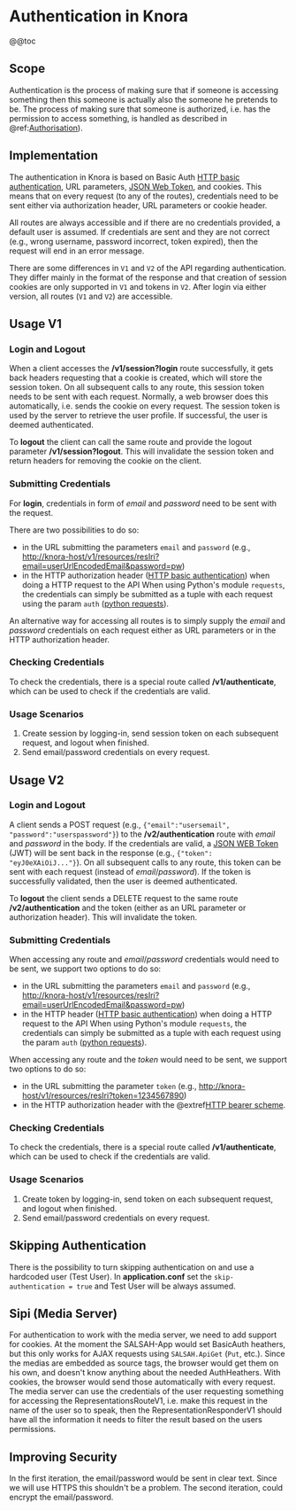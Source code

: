 <!---
Copyright © 2015-2018 the contributors (see Contributors.md).

This file is part of Knora.

Knora is free software: you can redistribute it and/or modify
it under the terms of the GNU Affero General Public License as published
by the Free Software Foundation, either version 3 of the License, or
(at your option) any later version.

Knora is distributed in the hope that it will be useful,
but WITHOUT ANY WARRANTY; without even the implied warranty of
MERCHANTABILITY or FITNESS FOR A PARTICULAR PURPOSE.  See the
GNU Affero General Public License for more details.

You should have received a copy of the GNU Affero General Public
License along with Knora.  If not, see <http://www.gnu.org/licenses/>.
-->

# Authentication in Knora

@@toc

## Scope

Authentication is the process of making sure that if someone is
accessing something then this someone is actually also the someone he
pretends to be. The process of making sure that someone is authorized,
i.e. has the permission to access something, is handled as described in
@ref:[Authorisation](../../02-knora-ontologies/knora-base.md#authorisation)).

## Implementation

The authentication in Knora is based on Basic Auth [HTTP basic
authentication](https://en.wikipedia.org/wiki/Basic_access_authentication),
URL parameters, [JSON Web Token](https://jwt.io), and cookies. This means
that on every request (to any of the routes), credentials need to be
sent either via authorization header, URL parameters or cookie header.

All routes are always accessible and if there are no credentials
provided, a default user is assumed. If credentials are sent and they
are not correct (e.g., wrong username, password incorrect, token
expired), then the request will end in an error message.

There are some differences in `V1` and `V2` of the API regarding
authentication. They differ mainly in the format of the response and
that creation of session cookies are only supported in `V1` and tokens
in `V2`. After login via either version, all routes (`V1` and `V2`) are
accessible.

## Usage V1

### Login and Logout

When a client accesses the **/v1/session?login** route successfully, it
gets back headers requesting that a cookie is created, which will store
the session token. On all subsequent calls to any route, this session
token needs to be sent with each request. Normally, a web browser does
this automatically, i.e. sends the cookie on every request. The session
token is used by the server to retrieve the user profile. If successful,
the user is deemed authenticated.

To **logout** the client can call the same route and provide the logout
parameter **/v1/session?logout**. This will invalidate the session token
and return headers for removing the cookie on the client.

### Submitting Credentials

For **login**, credentials in form of *email* and *password* need to be
sent with the request.

There are two possibilities to do so:

  - in the URL submitting the parameters `email` and `password`
    (e.g.,
    <http://knora-host/v1/resources/resIri?email=userUrlEncodedEmail&password=pw>)
  - in the HTTP authorization header ([HTTP basic
    authentication](https://en.wikipedia.org/wiki/Basic_access_authentication))
    when doing a HTTP request to the API When using Python's module
    `requests`, the credentials can simply be submitted as a tuple
    with each request using the param `auth` ([python
    requests](http://docs.python-requests.org/en/master/user/authentication/#basic-authentication)).

An alternative way for accessing all routes is to simply supply the
*email* and *password* credentials on each request either as URL
parameters or in the HTTP authorization header.

### Checking Credentials

To check the credentials, there is a special route called
**/v1/authenticate**, which can be used to check if the credentials are
valid.

### Usage Scenarios

1.  Create session by logging-in, send session token on each subsequent
    request, and logout when finished.
2.  Send email/password credentials on every request.

## Usage V2

### Login and Logout

A client sends a POST request (e.g., `{"email":"usersemail",
"password":"userspassword"}`) to the **/v2/authentication** route with
*email* and *password* in the body. If the credentials are valid, a
[JSON WEB Token](https://jwt.io) (JWT) will be sent back in the response
(e.g., `{"token": "eyJ0eXAiOiJ..."}`). On all subsequent calls to any
route, this token can be sent with each request (instead of
*email*/*password*). If the token is successfully validated, then the
user is deemed authenticated.

To **logout** the client sends a DELETE request to the same route
**/v2/authentication** and the token (either as an URL parameter or
authorization header). This will invalidate the token.

### Submitting Credentials

When accessing any route and *email*/*password* credentials would
need to be sent, we support two options to do so:

- in the URL submitting the parameters `email` and `password`
  (e.g., <http://knora-host/v1/resources/resIri?email=userUrlEncodedEmail&password=pw>)
- in the HTTP header ([HTTP basic
  authentication](https://en.wikipedia.org/wiki/Basic_access_authentication))
  when doing a HTTP request to the API When using Python's module
  `requests`, the credentials can simply be submitted as a tuple
  with each request using the param `auth` ([python
  requests](http://docs.python-requests.org/en/master/user/authentication/#basic-authentication)).

When accessing any route and the *token* would need to be sent, we
support two options to do so:

- in the URL submitting the parameter `token` (e.g.,
  <http://knora-host/v1/resources/resIri?token=1234567890>)
- in the HTTP authorization header with the
  @extref[HTTP bearer scheme](rfc:6750#section-2.1).

### Checking Credentials

To check the credentials, there is a special route called
**/v1/authenticate**, which can be used to check if the credentials are
valid.

### Usage Scenarios

1.  Create token by logging-in, send token on each subsequent request,
    and logout when finished.
2.  Send email/password credentials on every request.

## Skipping Authentication

There is the possibility to turn skipping authentication on and use a
hardcoded user (Test User). In **application.conf** set the
`skip-authentication = true` and Test User will be always assumed.

## Sipi (Media Server)

For authentication to work with the media server, we need to add support
for cookies. At the moment the SALSAH-App would set BasicAuth heathers,
but this only works for AJAX requests using `SALSAH.ApiGet` (`Put`,
etc.). Since the medias are embedded as source tags, the browser would
get them on his own, and doesn't know anything about the needed
AuthHeathers. With cookies, the browser would send those automatically
with every request. The media server can use the credentials of the user
requesting something for accessing the RepresentationsRouteV1, i.e. make
this request in the name of the user so to speak, then the
RepresentationResponderV1 should have all the information it needs to
filter the result based on the users permissions.

## Improving Security

In the first iteration, the email/password would be sent in clear text.
Since we will use HTTPS this shouldn't be a problem. The second
iteration, could encrypt the email/password.
